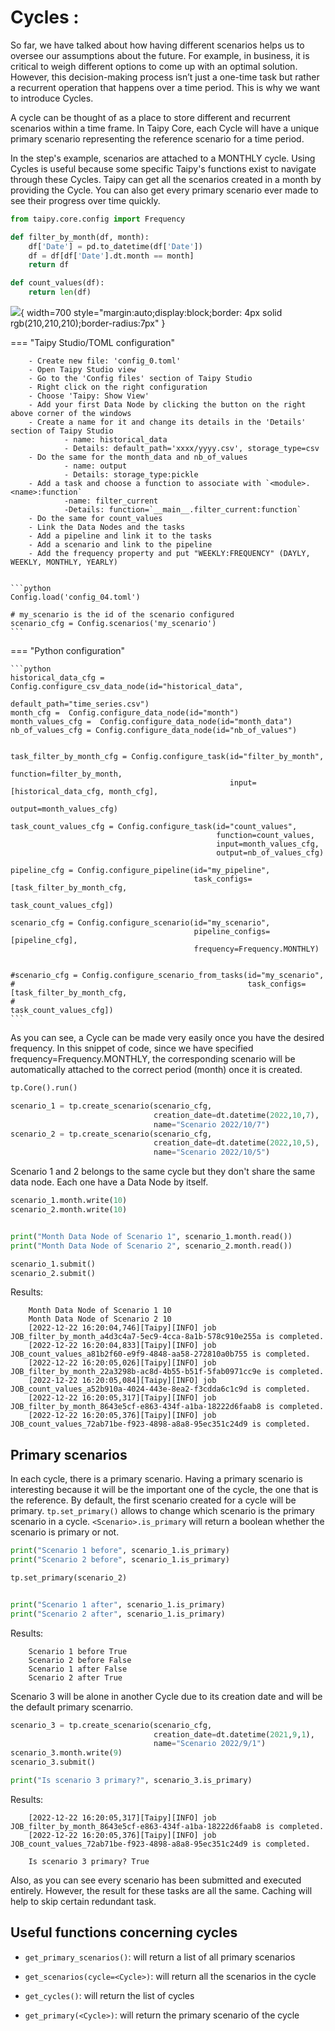 
# Cycles :

So far, we have talked about how having different scenarios helps us to oversee our assumptions about the future. For example, in business, it is critical to weigh different options to come up with an optimal solution. However, this decision-making process isn’t just a one-time task but rather a recurrent operation that happens over a time period. This is why we want to introduce Cycles.

A cycle can be thought of as a place to store different and recurrent scenarios within a time frame. In Taipy Core, each Cycle will have a unique primary scenario representing the reference scenario for a time period.


In the step's example, scenarios are attached to a MONTHLY cycle. Using Cycles is useful because some specific Taipy's functions exist to navigate through these Cycles. Taipy can get all the scenarios created in a month by providing the Cycle. You can also get every primary scenario ever made to see their progress over time quickly.


```python
from taipy.core.config import Frequency

def filter_by_month(df, month):
    df['Date'] = pd.to_datetime(df['Date']) 
    df = df[df['Date'].dt.month == month]
    return df

def count_values(df):
    return len(df)
```

![](config_04.svg){ width=700 style="margin:auto;display:block;border: 4px solid rgb(210,210,210);border-radius:7px" }


=== "Taipy Studio/TOML configuration"

        - Create new file: 'config_0.toml'
        - Open Taipy Studio view
        - Go to the 'Config files' section of Taipy Studio
        - Right click on the right configuration
        - Choose 'Taipy: Show View'
        - Add your first Data Node by clicking the button on the right above corner of the windows
        - Create a name for it and change its details in the 'Details' section of Taipy Studio
                - name: historical_data
                - Details: default_path='xxxx/yyyy.csv', storage_type=csv
        - Do the same for the month_data and nb_of_values
                - name: output
                - Details: storage_type:pickle
        - Add a task and choose a function to associate with `<module>.<name>:function`
                -name: filter_current
                -Details: function=`__main__.filter_current:function`
        - Do the same for count_values
        - Link the Data Nodes and the tasks
        - Add a pipeline and link it to the tasks
        - Add a scenario and link to the pipeline
        - Add the frequency property and put "WEEKLY:FREQUENCY" (DAYLY, WEEKLY, MONTHLY, YEARLY)


    ```python
    Config.load('config_04.toml')

    # my_scenario is the id of the scenario configured
    scenario_cfg = Config.scenarios('my_scenario')
    ```




=== "Python configuration"

    ```python
    historical_data_cfg = Config.configure_csv_data_node(id="historical_data",
                                                         default_path="time_series.csv")
    month_cfg =  Config.configure_data_node(id="month")
    month_values_cfg =  Config.configure_data_node(id="month_data")
    nb_of_values_cfg = Config.configure_data_node(id="nb_of_values")


    task_filter_by_month_cfg = Config.configure_task(id="filter_by_month",
                                                     function=filter_by_month,
                                                     input=[historical_data_cfg, month_cfg],
                                                     output=month_values_cfg)

    task_count_values_cfg = Config.configure_task(id="count_values",
                                                  function=count_values,
                                                  input=month_values_cfg,
                                                  output=nb_of_values_cfg)

    pipeline_cfg = Config.configure_pipeline(id="my_pipeline",
                                             task_configs=[task_filter_by_month_cfg,
                                                           task_count_values_cfg])

    scenario_cfg = Config.configure_scenario(id="my_scenario",
                                             pipeline_configs=[pipeline_cfg],
                                             frequency=Frequency.MONTHLY)


    #scenario_cfg = Config.configure_scenario_from_tasks(id="my_scenario",
    #                                                    task_configs=[task_filter_by_month_cfg,
    #                                                                  task_count_values_cfg])
    ```



As you can see, a Cycle can be made very easily once you have the desired frequency. In this snippet of code, since we have specified frequency=Frequency.MONTHLY, the corresponding scenario will be automatically attached to the correct period (month) once it is created.



```python
tp.Core().run()

scenario_1 = tp.create_scenario(scenario_cfg,
                                creation_date=dt.datetime(2022,10,7),
                                name="Scenario 2022/10/7")
scenario_2 = tp.create_scenario(scenario_cfg,
                                creation_date=dt.datetime(2022,10,5),
                                name="Scenario 2022/10/5")
```

Scenario 1 and 2 belongs to the same cycle but they don't share the same data node. Each one have a Data Node by itself.


```python
scenario_1.month.write(10)
scenario_2.month.write(10)


print("Month Data Node of Scenario 1", scenario_1.month.read())
print("Month Data Node of Scenario 2", scenario_2.month.read())

scenario_1.submit()
scenario_2.submit()
```


Results:
```
    Month Data Node of Scenario 1 10
    Month Data Node of Scenario 2 10
    [2022-12-22 16:20:04,746][Taipy][INFO] job JOB_filter_by_month_a4d3c4a7-5ec9-4cca-8a1b-578c910e255a is completed.
    [2022-12-22 16:20:04,833][Taipy][INFO] job JOB_count_values_a81b2f60-e9f9-4848-aa58-272810a0b755 is completed.
    [2022-12-22 16:20:05,026][Taipy][INFO] job JOB_filter_by_month_22a3298b-ac8d-4b55-b51f-5fab0971cc9e is completed.
    [2022-12-22 16:20:05,084][Taipy][INFO] job JOB_count_values_a52b910a-4024-443e-8ea2-f3cdda6c1c9d is completed.
    [2022-12-22 16:20:05,317][Taipy][INFO] job JOB_filter_by_month_8643e5cf-e863-434f-a1ba-18222d6faab8 is completed.
    [2022-12-22 16:20:05,376][Taipy][INFO] job JOB_count_values_72ab71be-f923-4898-a8a8-95ec351c24d9 is completed.
```

## Primary scenarios

In each cycle, there is a primary scenario. Having a primary scenario is interesting because it will be the important one of the cycle, the one that is the reference. By default, the first scenario created for a cycle will be primary. `tp.set_primary()` allows to change which scenario is the primary scenario in a cycle. `<Scenario>.is_primary` will return a boolean whether the scenario is primary or not.

```python
print("Scenario 1 before", scenario_1.is_primary)
print("Scenario 2 before", scenario_1.is_primary)

tp.set_primary(scenario_2)


print("Scenario 1 after", scenario_1.is_primary)
print("Scenario 2 after", scenario_1.is_primary)
```
Results:

```
    Scenario 1 before True
    Scenario 2 before False
    Scenario 1 after False
    Scenario 2 after True
```

Scenario 3 will be alone in another Cycle due to its creation date and will be the default primary scenarrio.

```python
scenario_3 = tp.create_scenario(scenario_cfg,
                                creation_date=dt.datetime(2021,9,1),
                                name="Scenario 2022/9/1")
scenario_3.month.write(9)
scenario_3.submit()

print("Is scenario 3 primary?", scenario_3.is_primary)
```

Results:

```
    [2022-12-22 16:20:05,317][Taipy][INFO] job JOB_filter_by_month_8643e5cf-e863-434f-a1ba-18222d6faab8 is completed.
    [2022-12-22 16:20:05,376][Taipy][INFO] job JOB_count_values_72ab71be-f923-4898-a8a8-95ec351c24d9 is completed.

    Is scenario 3 primary? True
```

Also, as you can see every scenario has been submitted and executed entirely. However, the result for these tasks are all the same. Caching will help to skip certain redundant task.

## Useful functions concerning cycles

- `get_primary_scenarios()`: will return a list of all primary scenarios

- `get_scenarios(cycle=<Cycle>)`: will return all the scenarios in the cycle

-  `get_cycles()`: will return the list of cycles

-  `get_primary(<Cycle>)`: will return the primary scenario of the cycle
